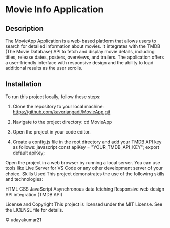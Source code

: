 # Movie Info Application

## Description
The MovieApp Application is a web-based platform that allows users to search for detailed information about movies. It integrates with the TMDB (The Movie Database) API to fetch and display movie details, including titles, release dates, posters, overviews, and trailers. The application offers a user-friendly interface with responsive design and the ability to load additional results as the user scrolls.

## Installation
To run this project locally, follow these steps:

1. Clone the repository to your local machine: https://github.com/kaveriangadi/MovieApp.git

2. Navigate to the project directory:
  cd MovieApp

3. Open the project in your code editor.

4. Create a config.js file in the root directory and add your TMDB API key as follows:
javascript
const apiKey = "YOUR_TMDB_API_KEY";
export default apiKey;

Open the project in a web browser by running a local server. You can use tools like Live Server for VS Code or any other development server of your choice.
Skills Used
This project demonstrates the use of the following skills and technologies:

HTML
CSS
JavaScript
Asynchronous data fetching
Responsive web design
API integration (TMDB API)

License and Copyright
This project is licensed under the MIT License. See the LICENSE file for details.

© udayakumar21




